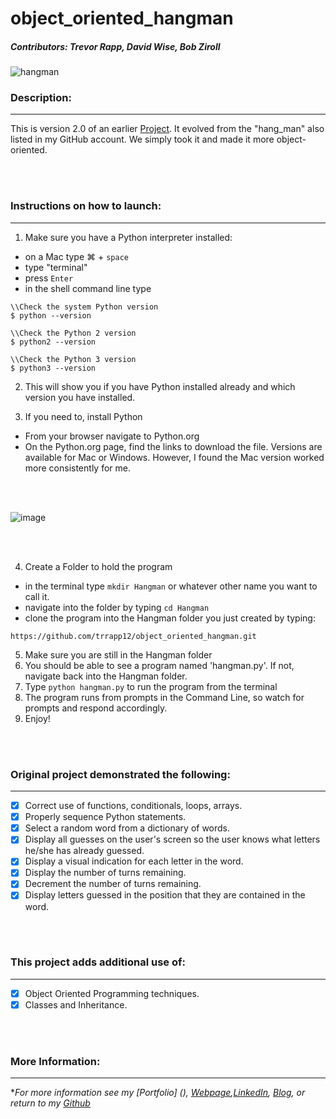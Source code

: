 # object_oriented_hangman

##### Contributors: Trevor Rapp, David Wise, Bob Ziroll 

![hangman](https://cloud.githubusercontent.com/assets/11747875/8296599/8e007646-190f-11e5-83ce-64c7a3ef2ee2.jpg)


### Description:
---

This is version 2.0 of an earlier [Project](https://github.com/trrapp12/hang_man).  It evolved from the "hang_man" also listed in my GitHub account.  We simply took it and made it more object-oriented.

<br/>
<br/>

### Instructions on how to launch:
---

1. Make sure you have a Python interpreter installed: 
  - on a Mac type &#8984;  + `space`
  - type "terminal"
  - press `Enter`
  - in the shell command line type 
 
 ```
 \\Check the system Python version
$ python --version

\\Check the Python 2 version
$ python2 --version

\\Check the Python 3 version
$ python3 --version

```

2. This will show you if you have Python installed already and which version you have installed. 
 
3. If you need to, install Python
  - From your browser navigate to Python.org
  - On the Python.org page, find the links to download the file.  Versions are available for Mac or Windows.  However, I found the Mac version worked more consistently for me. 
  <br/>
  <br/>
  
  ![image](https://user-images.githubusercontent.com/11747875/129993191-4912f7c9-edeb-40ad-b73f-96a35f4dc884.png)
  
  <br/>
  <br/>

4. Create a Folder to hold the program
  - in the terminal type `mkdir Hangman` or whatever other name you want to call it. 
  - navigate into the folder by typing `cd Hangman`
  - clone the program into the Hangman folder you just created by typing: 
 
 ```
 https://github.com/trrapp12/object_oriented_hangman.git
 ```
  
5. Make sure you are still in the Hangman folder
6. You should be able to see a program named 'hangman.py'.  If not, navigate back into the Hangman folder.  
7. Type `python hangman.py` to run the program from the terminal
8. The program runs from prompts in the Command Line, so watch for prompts and respond accordingly. 
9. Enjoy!
<br/>
<br/>

### Original project demonstrated the following:
---

- [x] Correct use of functions, conditionals, loops, arrays.
- [x] Properly sequence Python statements.
- [x] Select a random word from a dictionary of words.
- [x] Display all guesses on the user's screen so the user knows what letters he/she has already guessed.
- [x] Display a visual indication for each letter in the word.
- [x] Display the number of turns remaining.
- [x] Decrement the number of turns remaining.
- [x] Display letters guessed in the position that they are contained in the word.

<br/>
<br/>

### This project adds additional use of:
---

- [x] Object Oriented Programming techniques.
- [x] Classes and Inheritance.

<br/>
<br/>

### More Information:
---

\**For more information see my [Portfolio] (), [Webpage](http://web-karma.org),[LinkedIn](https://www.linkedin.com/in/trevor-rapp-042a1037), [Blog](http://web-karma.net), or return to my [Github](https://github.com/trrapp12)*

